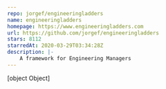 ```yaml
---
repo: jorgef/engineeringladders
name: engineeringladders
homepage: https://www.engineeringladders.com
url: https://github.com/jorgef/engineeringladders
stars: 8112
starredAt: 2020-03-29T03:34:28Z
description: |-
    A framework for Engineering Managers
---
```


[object Object]
